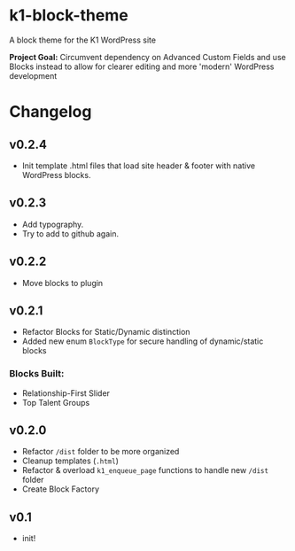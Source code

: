# k1-block-theme

A block theme for the K1 WordPress site

**Project Goal:**
Circumvent dependency on Advanced Custom Fields and use Blocks instead to allow for clearer editing and more 'modern' WordPress development

# Changelog

## v0.2.4

- Init template .html files that load site header & footer with native WordPress blocks.

## v0.2.3

- Add typography.
- Try to add to github again.

## v0.2.2

- Move blocks to plugin

## v0.2.1

- Refactor Blocks for Static/Dynamic distinction
- Added new enum `BlockType` for secure handling of dynamic/static blocks

### Blocks Built:

- Relationship-First Slider
- Top Talent Groups

## v0.2.0

- Refactor `/dist` folder to be more organized
- Cleanup templates (`.html`)
- Refactor & overload `k1_enqueue_page` functions to handle new `/dist` folder
- Create Block Factory

## v0.1

- init!
